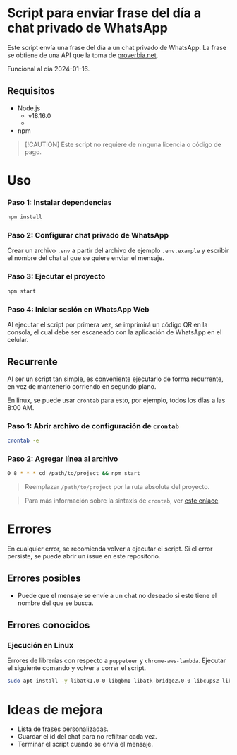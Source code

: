 # Script para enviar frase del día a chat privado de WhatsApp

Este script envía una frase del día a un chat privado de WhatsApp. La frase se
obtiene de una API que la toma de [proverbia.net](https://proverbia.net/).

Funcional al día 2024-01-16.

## Requisitos

- Node.js
  - v18.16.0
  -
- npm

> [!CAUTION] Este script no requiere de ninguna licencia o código de pago.

# Uso

### Paso 1: Instalar dependencias

```bash
npm install
```

### Paso 2: Configurar chat privado de WhatsApp

Crear un archivo `.env` a partir del archivo de ejemplo `.env.example` y
escribir el nombre del chat al que se quiere enviar el mensaje.

### Paso 3: Ejecutar el proyecto

```bash
npm start
```

### Paso 4: Iniciar sesión en WhatsApp Web

Al ejecutar el script por primera vez, se imprimirá un código QR en la consola,
el cual debe ser escaneado con la aplicación de WhatsApp en el celular.

## Recurrente

Al ser un script tan simple, es conveniente ejecutarlo de forma recurrente, en
vez de mantenerlo corriendo en segundo plano.

En linux, se puede usar `crontab` para esto, por ejemplo, todos los días a las
8:00 AM.

### Paso 1: Abrir archivo de configuración de `crontab`

```bash
crontab -e
```

### Paso 2: Agregar línea al archivo

```bash
0 8 * * * cd /path/to/project && npm start
```

> Reemplazar `/path/to/project` por la ruta absoluta del proyecto.

> Para más información sobre la sintaxis de `crontab`, ver
> [este enlace](https://crontab.guru/).

# Errores

En cualquier error, se recomienda volver a ejecutar el script. Si el error
persiste, se puede abrir un issue en este repositorio.

## Errores posibles

- Puede que el mensaje se envíe a un chat no deseado si este tiene el nombre del
  que se busca.

## Errores conocidos

### Ejecución en Linux

Errores de librerías con respecto a `puppeteer` y `chrome-aws-lambda`. Ejecutar
el siguiente comando y volver a correr el script.

```bash
sudo apt install -y libatk1.0-0 libgbm1 libatk-bridge2.0-0 libcups2 libxcomposite1 libxdamage1 libxfixes3 libxrandr2 libgm1 libxkbcommon0 libpango-1.0-0 libcairo2 libasound2
```

# Ideas de mejora

- Lista de frases personalizadas.
- Guardar el id del chat para no refiltrar cada vez.
- Terminar el script cuando se envía el mensaje.
